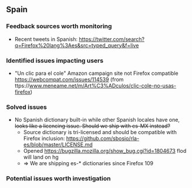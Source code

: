 ## Spain

### Feedback sources worth monitoring
* Recent tweets in Spanish: https://twitter.com/search?q=Firefox%20lang%3Aes&src=typed_query&f=live

### Identified issues impacting users
* "Un clic para el cole" Amazon campaign site not Firefox compatible https://webcompat.com/issues/114539 (from ttps://www.meneame.net/m/Art%C3%ADculos/clic-cole-no-usas-firefox)

### Solved issues
* No Spanish dictionary built-in while other Spanish locales have one, ~~looks like a licencing issue. Should we ship with es-MX instead?~~
  - Source dictionary is tri-licensed and should be compatible with Firefox inclusion: https://github.com/sbosio/rla-es/blob/master/LICENSE.md
  - Opened https://bugzilla.mozilla.org/show_bug.cgi?id=1804673 flod will land on hg
  - => We are shipping es-* dictionaries since Firefox 109
 
### Potential issues worth investigation
